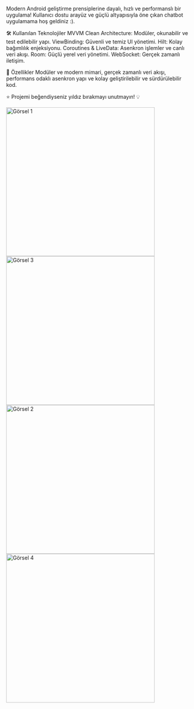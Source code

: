 Modern Android geliştirme prensiplerine dayalı, hızlı ve performanslı bir uygulama! Kullanıcı dostu arayüz ve güçlü altyapısıyla öne çıkan chatbot uygulamama hoş geldiniz :).

🛠 Kullanılan Teknolojiler
MVVM Clean Architecture: Modüler, okunabilir ve test edilebilir yapı.
ViewBinding: Güvenli ve temiz UI yönetimi.
Hilt: Kolay bağımlılık enjeksiyonu.
Coroutines & LiveData: Asenkron işlemler ve canlı veri akışı.
Room: Güçlü yerel veri yönetimi.
WebSocket: Gerçek zamanlı iletişim.

🌟 Özellikler
Modüler ve modern mimari,
gerçek zamanlı veri akışı,
performans odaklı asenkron yapı ve
kolay geliştirilebilir ve sürdürülebilir kod.

⭐ Projemi beğendiyseniz yıldız bırakmayı unutmayın! 💡

<img src="https://github.com/user-attachments/assets/a19de161-2c62-4a6b-b4a4-581c55d56805" alt="Görsel 1" width="400" />
<img src="https://github.com/user-attachments/assets/956eb495-9dda-42f6-9aa3-27eee4be5ded" alt="Görsel 3" width="400" />
<img src="https://github.com/user-attachments/assets/dd5463cf-bf14-48e3-9844-355012029357" alt="Görsel 2" width="400" />
<img src="https://github.com/user-attachments/assets/58440850-c9a1-4fd3-8120-42d1d94f19cf" alt="Görsel 4" width="400" />

